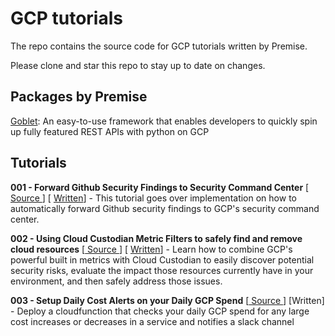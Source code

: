 # GCP tutorials

The repo contains the source code for GCP tutorials written by Premise.

Please clone and star this repo to stay up to date on changes.

## Packages by Premise

[Goblet](https://github.com/anovis/goblet): An easy-to-use framework that enables developers to quickly spin up fully featured REST APIs with python on GCP

## Tutorials
**001 - Forward Github Security Findings to Security Command Center** [[ Source ](https://github.com/premisedata/gcp-tutorials/001-github-to-scc)] [ [Written](https://engineering.premise.com/tutorial-publishing-github-findings-to-security-command-center-2d1749f530bc)] - This tutorial goes over implementation on how to automatically forward Github security findings to GCP's security command center.

**002 - Using Cloud Custodian Metric Filters to safely find and remove cloud resources** [[ Source ](https://github.com/premisedata/gcp-tutorials/002-cloud-custodian-metric-filters)] [ [Written](https://engineering.premise.com/cleaning-up-your-google-cloud-environment-safety-guaranteed-2de51fb8620a)] - Learn how to combine GCP's powerful built in metrics with Cloud Custodian to easily discover potential security risks, evaluate the impact those resources currently have in your environment, and then safely address those issues. 

**003 - Setup Daily Cost Alerts on your Daily GCP Spend** [[ Source ](https://github.com/premisedata/gcp-tutorials/003-cost-alerts)] [Written] - Deploy a cloudfunction that checks your daily GCP spend for any large cost increases or decreases in a service and notifies a slack channel